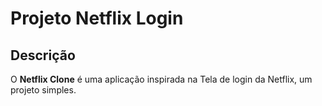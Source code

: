 # Projeto Netflix Login

## Descrição

O <strong>Netflix Clone</strong> é uma aplicação inspirada na Tela de login da Netflix, um projeto simples.
